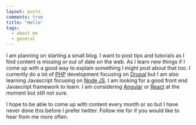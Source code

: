 ```yaml
---
layout: posts
comments: true
title: "Hello"
tags:
  - about me
  - general
---
```


I am planning on starting a small blog. I want to post tips and tutorials as I find content is missing or out of date on the web. As I learn new things if I come up with a good way to 
explain something I might post about that too. I currently do a lot of [PHP](http://php.net/) development focusing on [Drupal](https://www.drupal.org/) but I am also learning Javascript focusing on [Node JS](https://nodejs.org/en/). I am looking for a good front 
end Javascript framework to learn. I am considering [Angular](https://angularjs.org/) or [React](http://reactjs.net/) at the moment but still not sure.  

I hope to be able to come up with content every month or so but I have never done this before I prefer twitter. Follow me for if you would like to hear from me more often.  
